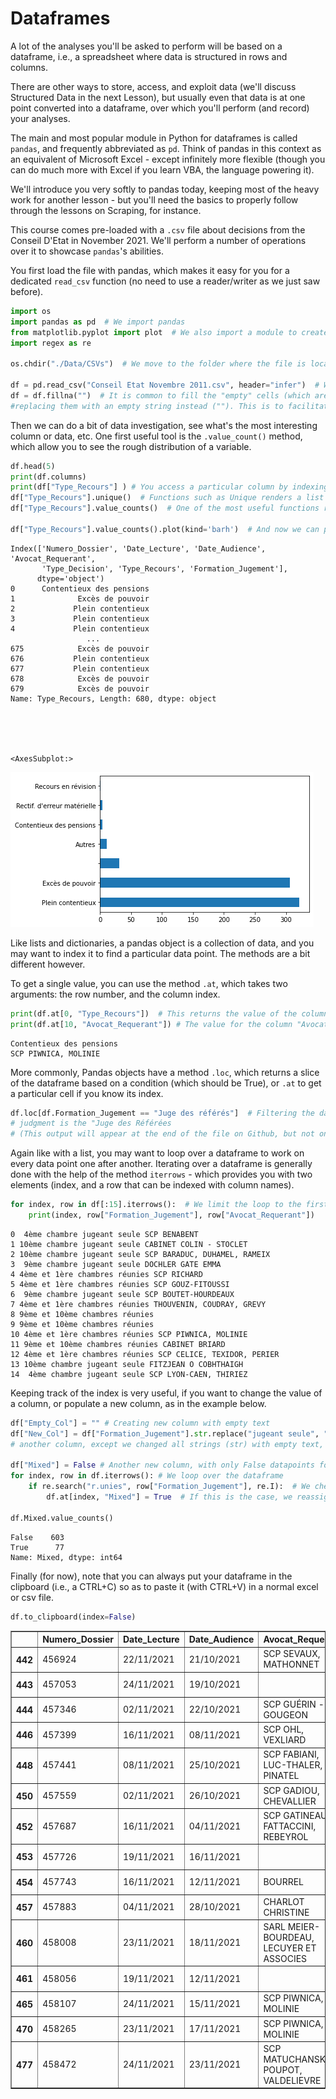# Dataframes

A lot of the analyses you'll be asked to perform will be based on a dataframe, i.e., a spreadsheet where 
data is structured in rows and columns. 

There are other ways to store, access, and exploit data (we'll discuss Structured Data in the next Lesson), but 
usually even that data is at one point converted into a dataframe, over which you'll perform (and record) your analyses.

The main and most popular module in Python for dataframes is called `pandas`, and frequently abbreviated 
as `pd`. Think of pandas in this context as an equivalent of Microsoft Excel - except 
infinitely more flexible (though you can do much more with Excel if you learn VBA, the language powering it).

We'll introduce you very softly to pandas today, keeping most of the heavy work for another lesson - but you'll need 
the basics to properly follow through the lessons on Scraping, for instance.

This course comes pre-loaded with a `.csv` file about decisions from the Conseil D'Etat in November 2021. 
We'll perform a number of operations over it to showcase `pandas`'s abilities.

You first load the file with pandas, which makes it easy for you for a dedicated `read_csv` function (no need to use 
a reader/writer as we just saw before).


```python
import os
import pandas as pd  # We import pandas
from matplotlib.pyplot import plot  # We also import a module to create graphs and plots
import regex as re

os.chdir("./Data/CSVs")  # We move to the folder where the file is located

df = pd.read_csv("Conseil Etat Novembre 2011.csv", header="infer")  # We load it 
df = df.fillna("")  # It is common to fill the "empty" cells (which are cast as "NaN", or "Not a Number", 
#replacing them with an empty string instead (""). This is to facilitate comparisons (as you can't compare a string to a NaN)
```

Then we can do a bit of data investigation, see what's the most interesting column or data, etc. One first useful tool is the `.value_count()` method, which allow you to see the rough distribution of a variable. 


```python
df.head(5)
print(df.columns)
print(df["Type_Recours"] ) # You access a particular column by indexing it this way (we'll see further indexing in a few weeks)
df["Type_Recours"].unique()  # Functions such as Unique renders a list of all possible values in a given column
df["Type_Recours"].value_counts()  # One of the most useful functions returns a count of all values

df["Type_Recours"].value_counts().plot(kind='barh')  # And now we can plot it with a bar chart
```

    Index(['Numero_Dossier', 'Date_Lecture', 'Date_Audience', 'Avocat_Requerant',
           'Type_Decision', 'Type_Recours', 'Formation_Jugement'],
          dtype='object')
    0      Contentieux des pensions
    1              Excès de pouvoir
    2             Plein contentieux
    3             Plein contentieux
    4             Plein contentieux
                     ...           
    675            Excès de pouvoir
    676           Plein contentieux
    677           Plein contentieux
    678            Excès de pouvoir
    679            Excès de pouvoir
    Name: Type_Recours, Length: 680, dtype: object





    <AxesSubplot:>




    
![png](../Data/Images/output_4_2.png)
    


Like lists and dictionaries, a pandas object is a collection of data, and you may want to index it to find a particular data point. The methods are a bit different however.

To get a single value, you can use the method `.at`, which takes two arguments: the row number, and the column index.


```python
print(df.at[0, "Type_Recours"])  # This returns the value of the column "Type_Recours" for the first line of the df
print(df.at[10, "Avocat_Requerant"]) # The value for the column "Avocat_Requerant" for the 10th line
```

    Contentieux des pensions
    SCP PIWNICA, MOLINIE


More commonly, Pandas objects have a method `.loc`, which returns a slice of the dataframe based on a condition (which should be True), or `.at` to get a particular cell if you know its index.


```python
df.loc[df.Formation_Jugement == "Juge des référés"]  # Filtering the dataframe to focus on all rows where the formation of 
# judgment is the "Juge des Référées
# (This output will appear at the end of the file on Github, but not on pycharm)
```



Again like with a list, you may want to loop over a dataframe to work on every data point one after another. Iterating over a dataframe is generally done with the help of the method `iterrows` - which provides you with two elements (index, and a row that can be indexed with column names).


```python
for index, row in df[:15].iterrows():  # We limit the loop to the first 15 rows
    print(index, row["Formation_Jugement"], row["Avocat_Requerant"])
```

    0  4ème chambre jugeant seule SCP BENABENT
    1 10ème chambre jugeant seule CABINET COLIN - STOCLET
    2 10ème chambre jugeant seule SCP BARADUC, DUHAMEL, RAMEIX
    3  9ème chambre jugeant seule DOCHLER GATE EMMA
    4 4ème et 1ère chambres réunies SCP RICHARD
    5 4ème et 1ère chambres réunies SCP GOUZ-FITOUSSI
    6  9ème chambre jugeant seule SCP BOUTET-HOURDEAUX
    7 4ème et 1ère chambres réunies THOUVENIN, COUDRAY, GREVY
    8 9ème et 10ème chambres réunies 
    9 9ème et 10ème chambres réunies 
    10 4ème et 1ère chambres réunies SCP PIWNICA, MOLINIE
    11 9ème et 10ème chambres réunies CABINET BRIARD
    12 4ème et 1ère chambres réunies SCP CELICE, TEXIDOR, PERIER
    13 10ème chambre jugeant seule FITZJEAN O COBHTHAIGH
    14  4ème chambre jugeant seule SCP LYON-CAEN, THIRIEZ


Keeping track of the index is very useful, if you want to change the value of a column, or populate a new column, as in the example below.


```python
df["Empty_Col"] = "" # Creating new column with empty text
df["New_Col"] = df["Formation_Jugement"].str.replace("jugeant seule", "").str.strip()  # creating new column with data from 
# another column, except we changed all strings (str) with empty text, and then stripping

df["Mixed"] = False # Another new column, with only False datapoints for now
for index, row in df.iterrows(): # We loop over the dataframe
    if re.search("r.unies", row["Formation_Jugement"], re.I):  # We check that the formation is made of chambres réunies
        df.at[index, "Mixed"] = True  # If this is the case, we reassign the column Mixed at the relevant index with True

df.Mixed.value_counts()
```




    False    603
    True      77
    Name: Mixed, dtype: int64



Finally (for now), note that you can always put your dataframe in the clipboard (i.e., a CTRL+C) so as to paste it (with CTRL+V) in a normal excel or csv file.


```python
df.to_clipboard(index=False)
```


<div>
<style scoped>
    .dataframe tbody tr th:only-of-type {
        vertical-align: middle;
    }

    .dataframe tbody tr th {
        vertical-align: top;
    }

    .dataframe thead th {
        text-align: right;
    }
</style>
<table border="1" class="dataframe">
  <thead>
    <tr style="text-align: right;">
      <th></th>
      <th>Numero_Dossier</th>
      <th>Date_Lecture</th>
      <th>Date_Audience</th>
      <th>Avocat_Requerant</th>
      <th>Type_Decision</th>
      <th>Type_Recours</th>
      <th>Formation_Jugement</th>
    </tr>
  </thead>
  <tbody>
    <tr>
      <th>442</th>
      <td>456924</td>
      <td>22/11/2021</td>
      <td>21/10/2021</td>
      <td>SCP SEVAUX, MATHONNET</td>
      <td>Décision</td>
      <td>Excès de pouvoir</td>
      <td>Juge des référés</td>
    </tr>
    <tr>
      <th>443</th>
      <td>457053</td>
      <td>24/11/2021</td>
      <td>19/10/2021</td>
      <td></td>
      <td>Décision</td>
      <td>Excès de pouvoir</td>
      <td>Juge des référés</td>
    </tr>
    <tr>
      <th>444</th>
      <td>457346</td>
      <td>02/11/2021</td>
      <td>22/10/2021</td>
      <td>SCP GUÉRIN - GOUGEON</td>
      <td>Décision</td>
      <td>Excès de pouvoir</td>
      <td>Juge des référés</td>
    </tr>
    <tr>
      <th>446</th>
      <td>457399</td>
      <td>16/11/2021</td>
      <td>08/11/2021</td>
      <td>SCP OHL, VEXLIARD</td>
      <td>Décision</td>
      <td>Excès de pouvoir</td>
      <td>Juge des référés</td>
    </tr>
    <tr>
      <th>448</th>
      <td>457441</td>
      <td>08/11/2021</td>
      <td>25/10/2021</td>
      <td>SCP FABIANI, LUC-THALER, PINATEL</td>
      <td>Décision</td>
      <td>Excès de pouvoir</td>
      <td>Juge des référés</td>
    </tr>
    <tr>
      <th>450</th>
      <td>457559</td>
      <td>02/11/2021</td>
      <td>26/10/2021</td>
      <td>SCP GADIOU, CHEVALLIER</td>
      <td>Décision</td>
      <td>Excès de pouvoir</td>
      <td>Juge des référés</td>
    </tr>
    <tr>
      <th>452</th>
      <td>457687</td>
      <td>16/11/2021</td>
      <td>04/11/2021</td>
      <td>SCP GATINEAU, FATTACCINI, REBEYROL</td>
      <td>Décision</td>
      <td>Excès de pouvoir</td>
      <td>Juge des référés</td>
    </tr>
    <tr>
      <th>453</th>
      <td>457726</td>
      <td>19/11/2021</td>
      <td>16/11/2021</td>
      <td></td>
      <td>Décision</td>
      <td>Excès de pouvoir</td>
      <td>Juge des référés</td>
    </tr>
    <tr>
      <th>454</th>
      <td>457743</td>
      <td>16/11/2021</td>
      <td>12/11/2021</td>
      <td>BOURREL</td>
      <td>Décision</td>
      <td>Plein contentieux</td>
      <td>Juge des référés</td>
    </tr>
    <tr>
      <th>457</th>
      <td>457883</td>
      <td>04/11/2021</td>
      <td>28/10/2021</td>
      <td>CHARLOT CHRISTINE</td>
      <td>Décision</td>
      <td>Plein contentieux</td>
      <td>Juge des référés</td>
    </tr>
    <tr>
      <th>460</th>
      <td>458008</td>
      <td>23/11/2021</td>
      <td>18/11/2021</td>
      <td>SARL MEIER-BOURDEAU, LECUYER ET ASSOCIES</td>
      <td>Décision</td>
      <td>Excès de pouvoir</td>
      <td>Juge des référés</td>
    </tr>
    <tr>
      <th>461</th>
      <td>458056</td>
      <td>19/11/2021</td>
      <td>12/11/2021</td>
      <td></td>
      <td>Décision</td>
      <td>Plein contentieux</td>
      <td>Juge des référés</td>
    </tr>
    <tr>
      <th>465</th>
      <td>458107</td>
      <td>24/11/2021</td>
      <td>15/11/2021</td>
      <td>SCP PIWNICA, MOLINIE</td>
      <td>Décision</td>
      <td>Excès de pouvoir</td>
      <td>Juge des référés</td>
    </tr>
    <tr>
      <th>470</th>
      <td>458265</td>
      <td>23/11/2021</td>
      <td>17/11/2021</td>
      <td>SCP PIWNICA, MOLINIE</td>
      <td>Décision</td>
      <td>Plein contentieux</td>
      <td>Juge des référés</td>
    </tr>
    <tr>
      <th>477</th>
      <td>458472</td>
      <td>24/11/2021</td>
      <td>23/11/2021</td>
      <td>SCP MATUCHANSKY, POUPOT, VALDELIEVRE</td>
      <td>Décision</td>
      <td>Excès de pouvoir</td>
      <td>Juge des référés</td>
    </tr>
  </tbody>
</table>
</div>
